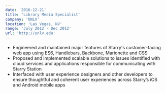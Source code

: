 ```yaml
---
date: '2016-12-21'
title: 'Library Media Specialist'
company: 'UNLV'
location: 'Las Vegas, NV'
range: 'July 2012 - Dec 2012'
url: 'http://unlv.edu'
---
```


- Engineered and maintained major features of Starry's customer-facing web app using ES6, Handlebars, Backbone, Marionette and CSS
- Proposed and implemented scalable solutions to issues identified with cloud services and applications responsible for communicating with Starry Station
- Interfaced with user experience designers and other developers to ensure thoughtful and coherent user experiences across Starry’s iOS and Android mobile apps
